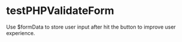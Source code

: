 # testPHPValidateForm
Use $formData to store user input after hit the button to improve user experience.
